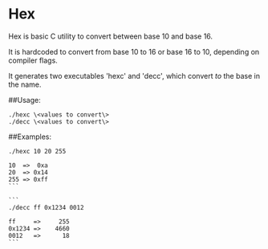 # Hex
Hex is basic C utility to convert between base 10 and base 16.

It is hardcoded to convert from base 10 to 16 or base 16 to 10, depending on compiler flags.

It generates two executables 'hexc' and 'decc', which convert *to* the base in the name.

##Usage:
```
./hexc \<values to convert\>
./decc \<values to convert\>
```

##Examples:
````
./hexc 10 20 255

10  =>  0xa
20  => 0x14
255 => 0xff
```

```
./decc ff 0x1234 0012

ff     =>     255
0x1234 =>    4660
0012   =>      18
```
